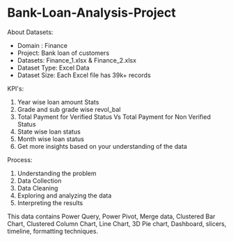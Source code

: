 # Bank-Loan-Analysis-Project

About Datasets:
- Domain : Finance
- Project: Bank loan of customers
- Datasets: Finance_1.xlsx & Finance_2.xlsx
- Dataset Type: Excel Data
- Dataset Size: Each Excel file has 39k+ records

KPI's:
1. Year wise loan amount Stats
2. Grade and sub grade wise revol_bal
3. Total Payment for Verified Status Vs Total Payment for Non Verified Status
4. State wise loan status
5. Month wise loan status
6. Get more insights based on your understanding of the data

Process:
1. Understanding the problem
2. Data Collection
3. Data Cleaning
4. Exploring and analyzing the data
5. Interpreting the results
   
This data contains Power Query, Power Pivot, Merge data, Clustered Bar Chart, Clustered Column Chart, Line Chart, 3D Pie chart, Dashboard, slicers, timeline, formatting techniques.
